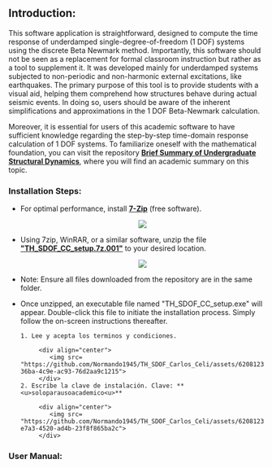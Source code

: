 ## Introduction:
This software application is straightforward, designed to compute the time response of underdamped single-degree-of-freedom (1 DOF) systems using the discrete Beta Newmark method. Importantly, this software should not be seen as a replacement for formal classroom instruction but rather as a tool to supplement it. It was developed mainly for underdamped systems subjected to non-periodic and non-harmonic external excitations, like earthquakes. The primary purpose of this tool is to provide students with a visual aid, helping them comprehend how structures behave during actual seismic events. In doing so, users should be aware of the inherent simplifications and approximations in the 1 DOF Beta-Newmark calculation.

Moreover, it is essential for users of this academic software to have sufficient knowledge regarding the step-by-step time-domain response calculation of 1 DOF systems. To familiarize oneself with the mathematical foundation, you can visit the repository **[Brief Summary of Undergraduate Structural Dynamics](https://github.com/Normando1945/Normando1945.github.io)**, where you will find an academic summary on this topic.

### Installation Steps:
* For optimal performance, install **[7-Zip](https://www.7-zip.org/)** (free software).
  
    <div align="center">
        <img src= "https://github.com/Normando1945/TH_SDOF_Carlos_Celi/assets/62081230/301c9c5b-0307-4e11-a5b6-863d3ccf079d">
    </div>
* Using 7zip, WinRAR, or a similar software, unzip the file **<u>"TH_SDOF_CC_setup.7z.001"</u>** to your desired location.
  
    <div align="center">
        <img src= "https://github.com/Normando1945/TH_SDOF_Carlos_Celi/assets/62081230/0fff86ee-f313-4d6f-9778-7e0436596e5a">
    </div>
    
* Note: Ensure all files downloaded from the repository are in the same folder.
* Once unzipped, an executable file named "TH_SDOF_CC_setup.exe" will appear. Double-click this file to initiate the installation process. Simply follow the on-screen instructions thereafter.
  
      1. Lee y acepta los terminos y condiciones.
  
           <div align="center">
              <img src= "https://github.com/Normando1945/TH_SDOF_Carlos_Celi/assets/62081230/c63ab5d4-36ba-4c9e-ac93-76d2aa9c1215">
           </div>
      2. Escribe la clave de instalación. Clave: **<u>soloparausoacademico<u>**
    
           <div align="center">
              <img src= "https://github.com/Normando1945/TH_SDOF_Carlos_Celi/assets/62081230/03de11a9-e7a3-4520-ad4b-23f8f865ba2c">
           </div>

### User Manual:
